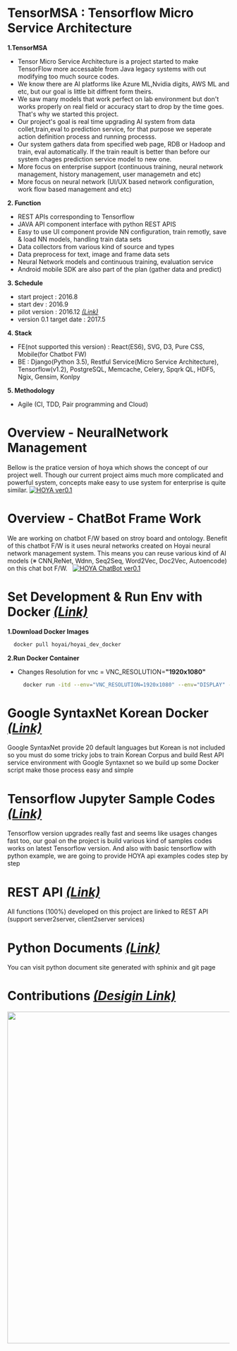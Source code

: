 # TensorMSA : Tensorflow Micro Service Architecture

<b>1.TensorMSA </b> </br>
   - Tensor Micro Service Architecture is a project started to make TensorFlow more accessable from Java legacy systems
   with out modifying too much source codes.
   - We know there are AI platforms like Azure ML,Nvidia digits, AWS ML and etc, but our goal is little bit diffrent form theirs.
   - We saw many models that work perfect on lab environment but don't works properly on real field or accuracy start to drop by the time goes. That's why we started this project. 
   - Our project's goal is real time upgrading AI system from data collet,train,eval to prediction service, for that purpose we seperate action definition process and running processs. 
   - Our system gathers data from specified web page, RDB or Hadoop and train, eval automatically. If the train reault is better than before our system chages prediction service model to new one. 
   - More focus on enterprise support (continuous training, neural network management, history management, user managemetn and etc)
   - More focus on neural network (UI/UX based network configuration, work flow based management and etc)

<b>2. Function </b></br>
   - REST APIs corresponding to Tensorflow
   - JAVA API component interface with python REST APIS
   - Easy to use UI component provide NN configuration, train remotly, save & load NN models, handling train data sets
   - Data collectors from various kind of source and types 
   - Data preprocess for text, image and frame data sets 
   - Neural Network models and continuous training, evaluation service 
   - Android mobile SDK are also part of the plan (gather data and predict)

<b>3. Schedule </b></br>
   - start project : 2016.8
   - start dev : 2016.9
   - pilot version : 2016.12 *[(Link)](https://github.com/TensorMSA/TensorMSA)*
   - version 0.1 target date : 2017.5

<b>4. Stack </b></br>
   - FE(not supported this version) : React(ES6), SVG, D3, Pure CSS, Mobile(for Chatbot FW)
   - BE : Django(Python 3.5), Restful Service(Micro Service Architecture), Tensorflow(v1.2), PostgreSQL, Memcache, Celery, Spqrk QL, HDF5, Ngix, Gensim, Konlpy

<b>5. Methodology </b></br>
   - Agile (CI, TDD, Pair programming and Cloud)

# Overview - NeuralNetwork Management
Bellow is the pratice version of hoya which shows the concept of our project well. Though our current project aims much more complicated and powerful system, concepts make easy to use system for enterprise is quite similar.
[![HOYA ver0.1](https://github.com/TensorMSA/tensormsa_old/blob/master/video.PNG?raw=true)](https://youtu.be/sxx9l5gWbk0 "HOYA ver0.1 - Click to Watch!")

# Overview - ChatBot Frame Work
We are working on chatbot F/W based on stroy board and ontology. Benefit of this chatbot F/W is it uses neural networks created on Hoyai neural network management system. This means you can reuse various kind of AI models (※ CNN,ReNet, Wdnn, Seq2Seq, Word2Vec, Doc2Vec, Autoencode) on this chat bot F/W.   
[![HOYA ChatBot ver0.1](https://github.com/TensorMSA/tensormsa_old/blob/master/chat_bot_alpha.jpg?raw=true)](https://youtu.be/TZsLuGv6_bU "HOYA ChatBot ver0.1 - Click to Watch!")

# Set Development & Run Env with Docker  *[(Link)](https://github.com/TensorMSA/hoyai_docker)*
<b>1.Download Docker Images </b> </br>
   ```bash
     docker pull hoyai/hoyai_dev_docker
   ```
<b>2.Run Docker Container </b> </br>
   - Changes Resolution for vnc = VNC_RESOLUTION=<b>"1920x1080"</b> </br>
```bash
     docker run -itd --env="VNC_RESOLUTION=1920x1080" --env="DISPLAY" --env="QT_X11_NO_MITSHM=1" --volume="/tmp/.X11-unix:/tmp/.X11-unix:rw" --name hoyai_dev -p 5672:5672 -p 2266:2266 -p 5432:5432 -p 8000:8000 -p 6006:6006 -p 8888:8888 -p 5901:5901 hoyai/hoyai_dev_docker
```
# Google SyntaxNet Korean Docker *[(Link)](https://github.com/TensorMSA/syntax_docker)*
Google SyntaxNet provide 20 default languages but Korean is not included so you must do some tricky jobs to train Korean Corpus and build Rest API service environment with Google Syntaxnet so we build up some Docker script make those process
easy and simple

# Tensorflow Jupyter Sample Codes *[(Link)](https://github.com/TensorMSA/hoyai_jupyter)* 
Tensorflow version upgrades really fast and seems like usages changes fast too, our goal on the project is build various kind of samples codes works on latest Tensorflow version. And also with basic tensorflow with python example, we are going to provide HOYA api examples codes step by step 

# REST API *[(Link)](http://13.124.133.117:8989/docs)* 
All functions (100%) developed on this project are linked to REST API (support server2server, client2server services)

# Python Documents *[(Link)](https://tensormsa.github.io/tensormsa/)* 
You can visit python document site generated with sphinix and git page 

# Contributions *[(Desigin Link)](https://docs.google.com/presentation/d/1SKYQ85l29PApQu8aUOFbkTMpxxefpJH3NhiR_GYr66I/pub?start=false&loop=false&delayms=3000)*
 <p align="center">
  <img src="https://github.com/TensorMSA/tensormsa_old/blob/master/HOYA%20F_W%20Design%20Document.jpg?raw=true" width="750"/>
 </p>
